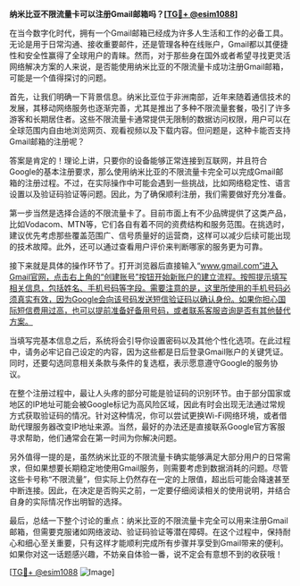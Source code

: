 **纳米比亚不限流量卡可以注册Gmail邮箱吗？[[TG💪+ @esim1088](https://t.me/s/esim1088)]**

在当今数字化时代，拥有一个Gmail邮箱已经成为许多人生活和工作的必备工具。无论是用于日常沟通、接收重要邮件，还是管理各种在线账户，Gmail都以其便捷性和安全性赢得了全球用户的青睐。然而，对于那些身在国外或者希望寻找更灵活网络解决方案的人来说，是否能使用纳米比亚的不限流量卡成功注册Gmail邮箱，可能是一个值得探讨的问题。

首先，让我们明确一下背景信息。纳米比亚位于非洲南部，近年来随着通信技术的发展，其移动网络服务也逐渐完善，尤其是推出了多种不限流量套餐，吸引了许多游客和长期居住者。这些不限流量卡通常提供无限制的数据访问权限，用户可以在全球范围内自由地浏览网页、观看视频以及下载内容。但问题是，这种卡能否支持Gmail邮箱的注册呢？

答案是肯定的！理论上讲，只要你的设备能够正常连接到互联网，并且符合Google的基本注册要求，那么使用纳米比亚的不限流量卡完全可以完成Gmail邮箱的注册过程。不过，在实际操作中可能会遇到一些挑战，比如网络稳定性、语言设置以及验证码验证等问题。因此，为了确保顺利注册，我们需要做好充分准备。

第一步当然是选择合适的不限流量卡了。目前市面上有不少品牌提供了这类产品，比如Vodacom、MTN等，它们各自有着不同的资费结构和服务范围。在挑选时，建议优先考虑那些覆盖范围广、信号质量好的运营商，这样可以减少后续可能出现的技术故障。此外，还可以通过查看用户评价来判断哪家的服务更为可靠。

接下来就是具体的操作环节了。打开浏览器后直接输入“www.gmail.com”进入Gmail官网，点击右上角的“创建账号”按钮开始新账户的建立流程。按照提示填写相关信息，包括姓名、手机号码等字段。需要注意的是，这里所使用的手机号码必须真实有效，因为Google会向该号码发送短信验证码以确认身份。如果你担心国际短信费用过高，也可以提前准备好备用号码，或者联系客服咨询是否有其他替代方案。

当填写完基本信息之后，系统将会引导你设置密码以及其他个性化选项。在此过程中，请务必牢记自己设定的内容，因为这些都是日后登录Gmail账户的关键凭证。同时，还要勾选同意相关条款与条件的复选框，表示愿意遵守Google的服务协议。

在整个注册过程中，最让人头疼的部分可能是验证码的识别环节。由于部分国家或地区的IP地址可能会被Google标记为高风险区域，因此有时会出现无法通过常规方式获取验证码的情况。针对这种情况，你可以尝试更换Wi-Fi网络环境，或者借助代理服务器改变IP地址来源。当然，最好的办法还是直接联系Google官方客服寻求帮助，他们通常会在第一时间为你解决问题。

另外值得一提的是，虽然纳米比亚的不限流量卡确实能够满足大部分用户的日常需求，但如果想要长期稳定地使用Gmail服务，则需要考虑到数据消耗的问题。尽管这些卡号称“不限流量”，但实际上仍然存在一定的上限值，超出后可能会降速甚至中断连接。因此，在决定是否购买之前，一定要仔细阅读相关的使用说明，并结合自身的实际情况作出明智的选择。

最后，总结一下整个讨论的重点：纳米比亚的不限流量卡完全可以用来注册Gmail邮箱，但需要克服诸如网络波动、验证码验证等潜在障碍。在这个过程中，保持耐心和细心至关重要，只有这样才能顺利完成所有步骤并享受到Gmail带来的便利。如果你对这一话题感兴趣，不妨亲自体验一番，说不定会有意想不到的收获哦！

[[TG💪+ @esim1088](https://t.me/s/esim1088) ![Image](https://i.postimg.cc/4NQfJmqS/Snipaste-2025-05-13-00-14-12.png)]